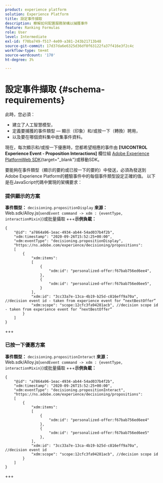 ```yaml
---
product: experience platform
solution: Experience Platform
title: 設定事件擷取
description: 瞭解如何配置服務架構以捕獲事件
feature: Ranking Formulas
role: User
level: Intermediate
exl-id: f70ba749-f517-4e09-a381-243b21713b48
source-git-commit: 17d37da6e6325d36df0f63122fa37f416e3f2c4c
workflow-type: tm+mt
source-wordcount: '170'
ht-degree: 3%

---
```


# 設定事件擷取 {#schema-requirements}

此時，您必須：

* 建立了人工智慧模型，
* 定義要捕獲的事件類型 — 顯示（印象）和/或按一下（轉換）聘用，
* 以及要在哪個資料集中收集事件資料。

現在，每次顯示和/或按一下優惠時，您都希望相應的事件由 **[!UICONTROL Experience Event - Proposition Interactions]** 欄位組 [Adobe Experience PlatformWeb SDK](https://experienceleague.adobe.com/docs/experience-platform/edge/web-sdk-faq.html#what-is-adobe-experience-platform-web-sdk%3F){target=&quot;_blank&quot;}或移動SDK。

要能夠在事件類型（顯示的要約或已按一下的要約）中發送，必須為發送到Adobe Experience Platform的體驗事件中的每個事件類型設定正確的值。 以下是在JavaScript代碼中實現的架構要求：

### 提供顯示的方案

**事件類型：** `decisioning.propositionDisplay`
**來源：** Web.sdk/Alloy.js(`sendEvent command -> xdm : {eventType, interactionMixin}`)或批量攝取
+++**示例負載：**

```
{
    "@id": "a7864a96-1eac-4934-ab44-54ad037b4f2b",
    "xdm:timestamp": "2020-09-26T15:52:25+00:00",
    "xdm:eventType": "decisioning.propositionDisplay",
    "https://ns.adobe.com/experience/decisioning/propositions":
    [
        {
            "xdm:items":
            [
                {
                    "xdm:id": "personalized-offer:f67bab756ed6ee4",
                },
                {
                    "xdm:id": "personalized-offer:f67bab756ed6ee5",
                }
            ],
            "xdm:id": "3cc33a7e-13ca-4b19-b25d-c816eff9a70a", //decision event id - taken from experience event for “nextBestOffer”
            "xdm:scope": "scope:12cfc3fa94281acb", //decision scope id - taken from experience event for “nextBestOffer”
        }
    ]
}
```

+++

### 已按一下優惠方案

**事件類型：** `decisioning.propositionInteract`
**來源：** Web.sdk/Alloy.js(`sendEvent command -> xdm : {eventType, interactionMixin}`)或批量攝取
+++**示例負載：**

```
{
    "@id": "a7864a96-1eac-4934-ab44-54ad037b4f2b",
    "xdm:timestamp": "2020-09-26T15:52:25+00:00",
    "xdm:eventType": "decisioning.propositionInteract",
    "https://ns.adobe.com/experience/decisioning/propositions":
    [
        {
            "xdm:items":
            [
                {
                    "xdm:id": "personalized-offer:f67bab756ed6ee4"
                },
                {
                    "xdm:id": "personalized-offer:f67bab756ed6ee5"
                },
            ],
            "xdm:id": "3cc33a7e-13ca-4b19-b25d-c816eff9a70a", //decision event id
            "xdm:scope": "scope:12cfc3fa94281acb", //decision scope id
        }
    ]
}
```

+++

<!--
## Using a ranking strategy {#using-ranking}

To use the ranking strategy you created above, follow the steps below:

Once a ranking strategy has been created, you can assign it to a placement in a decision. For more on this, see [Configure offers selection in decisions](../offer-activities/configure-offer-selection.md).

1. Create a decision.
1. Add a placement.
1. Add a collection.
1. Choose to rank offers by AI ranking (select it from the drop-down list).
1. Click Add ranking.
1. Select the ranking strategy that you created. All the details of the ranking strategy are displayed.
1. Click Next to confirm.
1. Save your decision.

It is now ready to be used in a decision to rank eligible offers for a placement (see [Configure offers selection in decisions](../offer-activities/configure-offer-selection.md)).
-->

